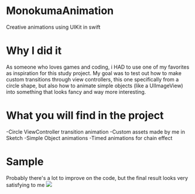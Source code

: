 # MonokumaAnimation
Creative animations using UIKit in swift

# Why I did it
As someone who loves games and coding, i HAD to use one of my favorites as inspiration for this study project.
My goal was to test out how to make custom transitions through view controllers, this one specifically from a circle shape, but also how to animate simple objects (like a UIImageView) into something that looks fancy and way more interesting.

# What you will find in the project
-Circle ViewController transition animation 
-Custom assets made by me in Sketch
-Simple Object animations
-Timed animations for chain effect

# Sample
Probably there's a lot to improve on the code, but the final result looks very satisfying to me
![](monokuma.gif)
